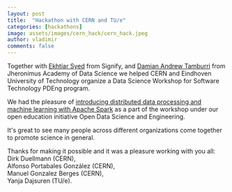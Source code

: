 ```yaml
---
layout: post
title:  "Hackathon with CERN and TU/e"
categories: [hackathons]
image: assets/images/cern_hack/cern_hack.jpeg
author: vladimir
comments: false
---
```


Together with [Ekhtiar Syed]({{site.baseurl}}/author-ekhtiar-syed) from Signify, and [Damian Andrew Tamburri]({{site.baseurl}}/author-damian-andrew-tamburri) from Jheronimus Academy of Data Science we helped CERN and Eindhoven University of Technology organize a Data Science Workshop for Software Technology PDEng program. 

We had the pleasure of [introducing distributed data processing and machine learning with Apache Spark](https://github.com/open-dse/architect_big_data_solutions_with_spark) as a part of the workshop under our open education initiative Open Data Science and Engineering. 

It's great to see many people across different organizations come together to promote science in general.

Thanks for making it possible and it was a pleasure working with you all:
Dirk Duellmann (CERN),   
Alfonso Portabales González  (CERN),  
Manuel Gonzalez Berges (CERN),  
Yanja Dajsuren (TU/e). 
